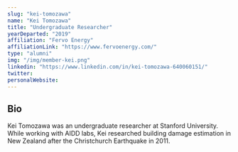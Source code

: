 ```yaml
---
slug: "kei-tomozawa"
name: "Kei Tomozawa"
title: "Undergraduate Researcher"
yearDeparted: "2019"
affiliation: "Fervo Energy"
affiliationLink: "https://www.fervoenergy.com/"
type: "alumni"
img: "/img/member-kei.png"
linkedin: "https://www.linkedin.com/in/kei-tomozawa-640060151/"
twitter: 
personalWebsite: 
---
```

## Bio

Kei Tomozawa was an undergraduate researcher at Stanford University.
While working with AIDD labs, Kei researched building damage estimation in New Zealand after the Christchurch Earthquake in 2011.